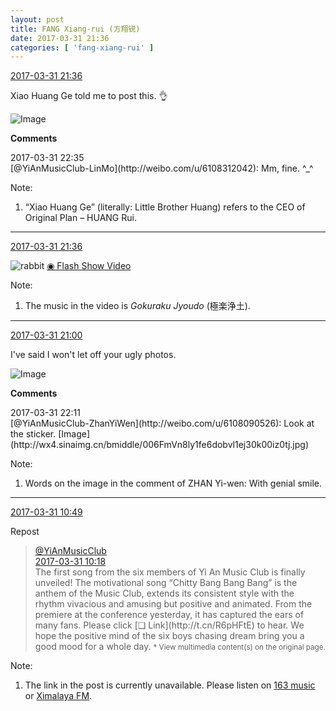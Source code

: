 ```yaml
---
layout: post
title: FANG Xiang-rui (方翔锐)
date: 2017-03-31 21:36
categories: [ 'fang-xiang-rui' ]
---
```


<div class="weibo-info">
  <a href="http://weibo.com/6117583008/ECntI05FH">2017-03-31 21:36</a>
</div>

Xiao Huang Ge told me to post this. :ok_hand:

<!-- more -->

![Image](http://wx2.sinaimg.cn/mw690/006G0KNGgy1fe6cn8v74aj30zk0qotcs.jpg)

**Comments**

<div class="weibo-post">2017-03-31 22:35</div>
[@YiAnMusicClub-LinMo](http://weibo.com/u/6108312042): Mm, fine. ^_^

Note:
1. “Xiao Huang Ge” (literally: Little Brother Huang) refers to the CEO of Original Plan – HUANG Rui.

---

<div class="weibo-info">
  <a href="http://weibo.com/6117583008/ECntI05FH">2017-03-31 21:36</a>
</div>

![rabbit](http://img.t.sinajs.cn/t4/appstyle/expression/ext/normal/81/rabbit_org.gif) [◉ Flash Show Video](http://weibo.com/tv/v/ECnBxqKag)

Note:
1. The music in the video is *Gokuraku Jyoudo* (極楽浄土).

---

<div class="weibo-info">
  <a href="http://weibo.com/6117583008/ECntI05FH">2017-03-31 21:00</a>
</div>

I've said I won't let off your ugly photos.

![Image](http://wx2.sinaimg.cn/mw690/006G0KNGgy1fe6bmjng72j30qo0zk76i.jpg)

**Comments**

<div class="weibo-post">2017-03-31 22:11</div>
[@YiAnMusicClub-ZhanYiWen](http://weibo.com/u/6108090526): Look at the sticker. [Image](http://wx4.sinaimg.cn/bmiddle/006FmVn8ly1fe6dobvl1ej30k00iz0tj.jpg)

Note:
1. Words on the image in the comment of ZHAN Yi-wen: With genial smile.

---

<div class="weibo-info">
  <a href="http://weibo.com/6117583008/ECjtvjPV9">2017-03-31 10:49</a>
</div>

Repost

<!-- more -->

> <div class="weibo-post-name">
>   <a href="http://weibo.com/u/6094546964">@YiAnMusicClub</a>
> </div>
> <div class="weibo-info">
>   <a href="http://weibo.com/6094546964/ECjh219pP">2017-03-31 10:18</a>
> </div>
> The first song from the six members of Yi An Music Club is finally unveiled! The motivational song “Chitty Bang Bang Bang” is the anthem of the Music Club, extends its consistent style with the rhythm vivacious and amusing but positive and animated. From the premiere at the conference yesterday, it has captured the ears of many fans. Please click [❏ Link](http://t.cn/R6pHFtE) to hear. We hope the positive mind of the six boys chasing dream bring you a good mood for a whole day.  
> <small>* View multimedia content(s) on the original page.</small>

Note:
1. The link in the post is currently unavailable. Please listen on [163 music](http://music.163.com/#/song?id=469073322) or [Ximalaya FM](http://www.ximalaya.com/78339006/album/7540322).
